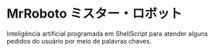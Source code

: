 # MrRoboto ミスター・ロボット

Inteligência artificial programada em ShellScript para atender alguns pedidos do usuário por meio de palavras chaves.
